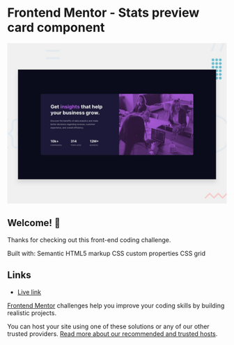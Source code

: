 # Frontend Mentor - Stats preview card component

![Design preview for the Stats preview card component coding challenge](./design/desktop-preview.jpg)

## Welcome! 👋

Thanks for checking out this front-end coding challenge.

Built with:
Semantic HTML5 markup
CSS custom properties
CSS grid

## Links

- [Live link](https://theresahb.github.io/insure-landing-page/)


[Frontend Mentor](https://www.frontendmentor.io) challenges help you improve your coding skills by building realistic projects.


You can host your site using one of these solutions or any of our other trusted providers. [Read more about our recommended and trusted hosts](https://medium.com/frontend-mentor/frontend-mentor-trusted-hosting-providers-bf000dfebe).


